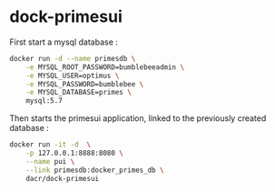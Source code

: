 # dock-primesui

First start a mysql database :

```bash
docker run -d --name primesdb \
	-e MYSQL_ROOT_PASSWORD=bumblebeeadmin \
	-e MYSQL_USER=optimus \
	-e MYSQL_PASSWORD=bumblebee \
	-e MYSQL_DATABASE=primes \
	mysql:5.7
```

Then starts the primesui application, linked to the previously created database :

```bash
docker run -it -d  \
	-p 127.0.0.1:8888:8080 \
	--name pui \
	--link primesdb:docker_primes_db \
	dacr/dock-primesui
```


